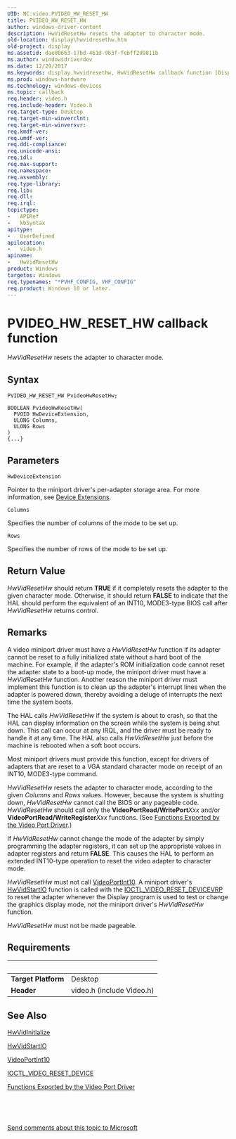 ```yaml
---
UID: NC:video.PVIDEO_HW_RESET_HW
title: PVIDEO_HW_RESET_HW
author: windows-driver-content
description: HwVidResetHw resets the adapter to character mode.
old-location: display\hwvidresethw.htm
old-project: display
ms.assetid: dae00663-17bd-461d-9b3f-febff2d9811b
ms.author: windowsdriverdev
ms.date: 12/29/2017
ms.keywords: display.hwvidresethw, HwVidResetHw callback function [Display Devices], HwVidResetHw, PVIDEO_HW_RESET_HW, PVIDEO_HW_RESET_HW, video/HwVidResetHw, VideoMiniport_Functions_783bcc9a-8af3-4cfb-8121-a2bbeb0e64f1.xml
ms.prod: windows-hardware
ms.technology: windows-devices
ms.topic: callback
req.header: video.h
req.include-header: Video.h
req.target-type: Desktop
req.target-min-winverclnt: 
req.target-min-winversvr: 
req.kmdf-ver: 
req.umdf-ver: 
req.ddi-compliance: 
req.unicode-ansi: 
req.idl: 
req.max-support: 
req.namespace: 
req.assembly: 
req.type-library: 
req.lib: 
req.dll: 
req.irql: 
topictype:
-	APIRef
-	kbSyntax
apitype:
-	UserDefined
apilocation:
-	video.h
apiname:
-	HwVidResetHw
product: Windows
targetos: Windows
req.typenames: "*PVHF_CONFIG, VHF_CONFIG"
req.product: Windows 10 or later.
---
```



# PVIDEO_HW_RESET_HW callback function
<i>HwVidResetHw</i> resets the adapter to character mode.

## Syntax

```
PVIDEO_HW_RESET_HW PvideoHwResetHw;

BOOLEAN PvideoHwResetHw(
  PVOID HwDeviceExtension,
  ULONG Columns,
  ULONG Rows
)
{...}
```

## Parameters

`HwDeviceExtension`

Pointer to the miniport driver's per-adapter storage area. For more information, see <a href="https://msdn.microsoft.com/library/windows/hardware/ff543119">Device Extensions</a>.

`Columns`

Specifies the number of columns of the mode to be set up.

`Rows`

Specifies the number of rows of the mode to be set up.


## Return Value

<i>HwVidResetHw</i> should return <b>TRUE</b> if it completely resets the adapter to the given character mode. Otherwise, it should return <b>FALSE</b> to indicate that the HAL should perform the equivalent of an INT10, MODE3-type BIOS call after <i>HwVidResetHw</i> returns control.

## Remarks

A video miniport driver must have a <i>HwVidResetHw</i> function if its adapter cannot be reset to a fully initialized state without a hard boot of the machine. For example, if the adapter's ROM initialization code cannot reset the adapter state to a boot-up mode, the miniport driver must have a <i>HwVidResetHw</i> function. Another reason the miniport driver must implement this function is to clean up the adapter's interrupt lines when the adapter is powered down, thereby avoiding a deluge of interrupts the next time the system boots.

The HAL calls <i>HwVidResetHw</i> if the system is about to crash, so that the HAL can display information on the screen while the system is being shut down. This call can occur at any IRQL, and the driver must be ready to handle it at any time. The HAL also calls <i>HwVidResetHw</i> just before the machine is rebooted when a soft boot occurs.

Most miniport drivers must provide this function, except for drivers of adapters that are reset to a VGA standard character mode on receipt of an INT10, MODE3-type command.

<i>HwVidResetHw</i> resets the adapter to character mode, according to the given <i>Columns</i> and <i>Rows</i> values. However, because the system is shutting down, <i>HwVidResetHw</i> cannot call the BIOS or any pageable code. <i>HwVidResetHw</i> should call only the <b>VideoPortRead/WritePort</b><i>Xxx</i> and/or <b>VideoPortRead/WriteRegister</b><i>Xxx</i> functions. (See <a href="https://msdn.microsoft.com/library/windows/hardware/ff566461">Functions Exported by the Video Port Driver</a>.)

If <i>HwVidResetHw</i> cannot change the mode of the adapter by simply programming the adapter registers, it can set up the appropriate values in adapter registers and return <b>FALSE</b>. This causes the HAL to perform an extended INT10-type operation to reset the video adapter to character mode.

<i>HwVidResetHw</i> must not call <a href="..\video\nf-video-videoportint10.md">VideoPortInt10</a>. A miniport driver's <a href="..\video\nc-video-pvideo_hw_start_io.md">HwVidStartIO</a> function is called with the <a href="..\ntddvdeo\ni-ntddvdeo-ioctl_video_reset_device.md">IOCTL_VIDEO_RESET_DEVICE</a><a href="https://msdn.microsoft.com/a1de1905-09f3-4689-ace9-06690a1f930a">VRP</a> to reset the adapter whenever the Display program is used to test or change the graphics display mode, <i>not</i> the miniport driver's <i>HwVidResetHw</i> function.

<i>HwVidResetHw</i> must not be made pageable.

## Requirements
| &nbsp; | &nbsp; |
| ---- |:---- |
| **Target Platform** | Desktop |
| **Header** | video.h (include Video.h) |

## See Also

<a href="..\video\nc-video-pvideo_hw_initialize.md">HwVidInitialize</a>

<a href="..\video\nc-video-pvideo_hw_start_io.md">HwVidStartIO</a>

<a href="..\video\nf-video-videoportint10.md">VideoPortInt10</a>

<a href="..\ntddvdeo\ni-ntddvdeo-ioctl_video_reset_device.md">IOCTL_VIDEO_RESET_DEVICE</a>

<a href="https://msdn.microsoft.com/library/windows/hardware/ff566461">Functions Exported by the Video Port Driver</a>

 

 

<a href="mailto:wsddocfb@microsoft.com?subject=Documentation%20feedback [display\display]:%20PVIDEO_HW_RESET_HW callback function%20 RELEASE:%20(12/29/2017)&amp;body=%0A%0APRIVACY STATEMENT%0A%0AWe use your feedback to improve the documentation. We don't use your email address for any other purpose, and we'll remove your email address from our system after the issue that you're reporting is fixed. While we're working to fix this issue, we might send you an email message to ask for more info. Later, we might also send you an email message to let you know that we've addressed your feedback.%0A%0AFor more info about Microsoft's privacy policy, see http://privacy.microsoft.com/en-us/default.aspx." title="Send comments about this topic to Microsoft">Send comments about this topic to Microsoft</a>